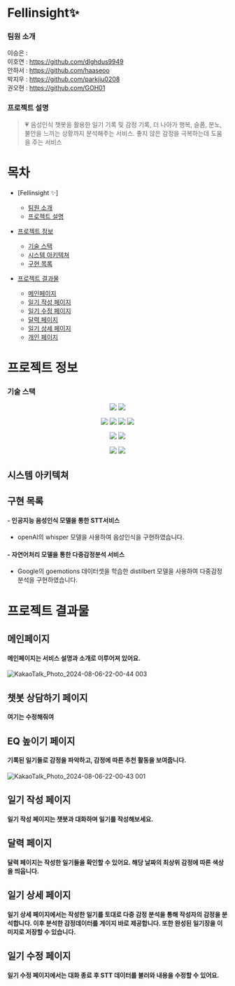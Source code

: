 # Fellinsight✨

### 팀원 소개

이승은 : 
<br />
이호연 : https://github.com/dlghdus9949
<br /> 
안하서 : https://github.com/haaseoo
<br />
박지우 : https://github.com/parkjiu0208
<br />
권오현 : https://github.com/GOH01

### 프로젝트 설명
> 💗 음성인식 챗봇을 활용한 일기 기록 및 감정 기록, 더 나아가 행복, 슬픔, 분노, 불안을 느끼는 상황까지 분석해주는 서비스. 좋지 않은 감정을 극복하는데 도움을 주는 서비스

# 목차

- [Fellinsight ✨]
    + [팀원 소개](#팀원-소개)
    + [프로젝트 설명](#프로젝트-설명)
- [프로젝트 정보](#프로젝트-정보)
    + [기술 스택](#기술-스택)
  * [시스템 아키텍쳐](#시스템-아키텍쳐)
  * [구현 목록](#구현-목록)
  
- [프로젝트 결과물](#프로젝트-결과물)
  * [메인페이지](#메인페이지)
  * [일기 작성 페이지](#일기-작성-페이지)
  * [일기 수정 페이지](#일기-수정-페이지)
  * [달력 페이지](#달력-페이지)
  * [일기 상세 페이지](#일기-상세-페이지)
  * [개인 페이지](#개인-분석-페이지)


# 프로젝트 정보

### 기술 스택
<p align="center">
<img src="style=for-the-badge&logo=amazonlightsail&logoColor=white">
<img src="https://img.shields.io/badge/nginx-009639?style=for-the-badge&logo=nginx&logoColor=white">
</p>
<p align="center">
<img src="https://img.shields.io/badge/springboot-6DB33F?style=for-the-badge&logo=springboot&logoColor=white">
<img src="https://img.shields.io/badge/java-007396?style=for-the-badge&logo=java&logoColor=white">
<img src="https://img.shields.io/badge/python-3776AB?style=for-the-badge&logo=python&logoColor=white">
<img src="https://img.shields.io/badge/mysql-4479A1?style=for-the-badge&logo=mysql&logoColor=white"> 
</p>
<p align="center">
<img src="style=for-the-badge&logo=reactquery&logoColor=white">
<img src="https://img.shields.io/badge/node.js-339933?style=for-the-badge&logo=nodedotjs&logoColor=white">
</p>
<p align="center">
<img src="https://img.shields.io/badge/notion-000000?style=for-the-badge&logo=notion&logoColor=white">
<img src="https://img.shields.io/badge/git-F05032?style=for-the-badge&logo=git&logoColor=white">
</p>

## 시스템 아키텍쳐


## 구현 목록

#### - 인공지능 음성인식 모델을 통한 STT서비스
- openAI의 whisper 모델을 사용하여 음성인식을 구현하였습니다.

#### - 자연어처리 모델을 통한 다중감정분석 서비스
- Google의 goemotions 데이터셋을 학습한 distilbert 모델을 사용하여 다중감정분석을 구현하였습니다.

# 프로젝트 결과물
## 메인페이지
#### 메인페이지는 서비스 설명과 소개로 이루어져 있어요.
![KakaoTalk_Photo_2024-08-06-22-00-44 003](https://github.com/user-attachments/assets/b96a4a38-99d6-46a5-b06d-ed554fc02cb5)


## 챗봇 상담하기 페이지
#### 여기는 수정해줘여


## EQ 높이기 페이지
#### 기록된 일기들로 감정을 파악하고, 감정에 따른 추천 활동을 보여줍니다.
![KakaoTalk_Photo_2024-08-06-22-00-43 001](https://github.com/user-attachments/assets/529eff8b-6f4f-43a6-be61-5ca8cf7b08c7)


## 일기 작성 페이지
#### 일기 작성 페이지는 챗봇과 대화하며 일기를 작성해보세요.


## 달력 페이지
#### 달력 페이지는 작성한 일기들을 확인할 수 있어요. 해당 날짜의 최상위 감정에 따른 색상을 띄웁니다. 


## 일기 상세 페이지
#### 일기 상세 페이지에서는 작성한 일기를 토대로 다중 감정 분석을 통해 작성자의 감정을 분석합니다. 이후 분석한 감정데이터를 게이지 바로 제공합니다. 또한 완성된 일기장을 이미지로 저장할 수 있습니다.


## 일기 수정 페이지
#### 일기 수정 페이지에서는 대화 종료 후 STT 데이터를 불러와 내용을 수정할 수 있어요.

